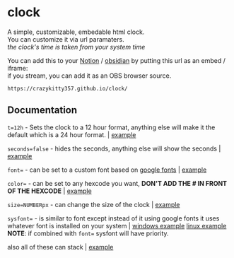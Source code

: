 # clock
A simple, customizable, embedable html clock.  
You can customize it via url paramaters.  
*the clock's time is taken from your system time*  

You can add this to your [Notion](https://www.notion.so/) / [obsidian](https://obsidian.md/) by putting this url as an embed / iframe:  
if you stream, you can add it as an OBS browser source.  
```
https://crazykitty357.github.io/clock/
```
## Documentation
```t=12h``` - Sets the clock to a 12 hour format, anything else will make it the default which is a 24 hour format. | [example](https://crazykitty357.github.io/clock/?t=12h) 

```seconds=false``` - hides the seconds, anything else will show the seconds | [example](https://crazykitty357.github.io/clock/?seconds=false)

```font=``` - can be set to a custom font based on [google fonts](https://fonts.google.com) | [example](https://crazykitty357.github.io/clock/?font=Tiny5)

```color=``` - can be set to any hexcode you want, **DON'T ADD THE # IN FRONT OF THE HEXCODE** | [example](https://crazykitty357.github.io/clock/?color=ad540f)

```size=NUMBERpx``` - can change the size of the clock | [example](https://crazykitty357.github.io/clock/?size=50px)

```sysfont=``` - is similar to font except instead of it using google fonts it uses whatever font is installed on your system | [windows example](https://crazykitty357.github.io/clock?sysfont=Comic%20Sans%20MS) [linux example](https://crazykitty357.github.io/clock?sysfont=Noto%20Sans)  
**NOTE**: if combined with ```font=``` sysfont will have priority. 

also all of these can stack | [example](https://crazykitty357.github.io/clock/?t=12h&seconds=false&font=Tiny5&color=ad540f&size=50px)
